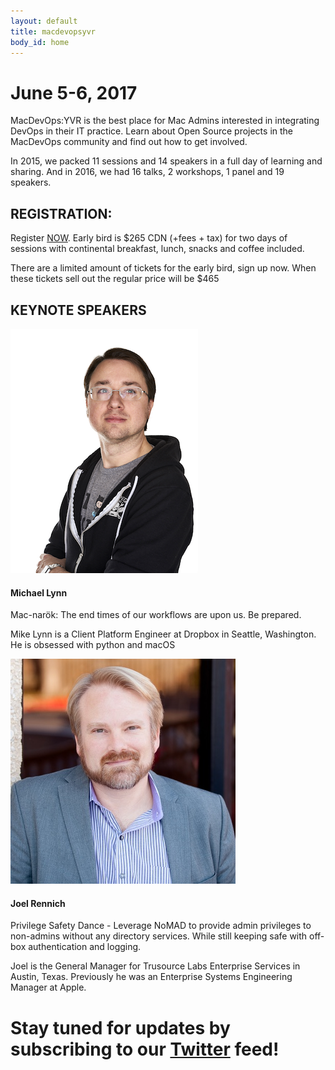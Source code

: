 ```yaml
---
layout: default
title: macdevopsyvr
body_id: home
---
```


# June 5-6, 2017

MacDevOps:YVR is the best place for Mac Admins interested in integrating DevOps in their IT practice. Learn about Open Source projects in the MacDevOps community and find out how to get involved.

In 2015, we packed 11 sessions and 14 speakers in a full day of learning and sharing. And in 2016, we had 16 talks, 2 workshops, 1 panel and 19 speakers.

## REGISTRATION:

Register <a href="https://www.eventbrite.com/e/macdevopsyvr-2017-tickets-31630087443">NOW</a>. Early bird is $265 CDN (+fees + tax) for two days of sessions with continental breakfast, lunch, snacks and coffee included.

There are a limited amount of tickets for the early bird, sign up now. When these tickets sell out the regular price will be $465



## KEYNOTE SPEAKERS ##


<div class="col-xs-12 pull-left thumbnail">
  <img class="vid-thumb" src="/assets/Mike_Lynn_frogor_headshot.png">
  <div class="responsive">
    <h4>Michael Lynn</h4>
    <p>
      Mac-narök: The end times of our workflows are upon us. Be prepared. 
    </p>
    <p class="lead">
      Mike Lynn is a Client Platform Engineer at Dropbox in Seattle, Washington. He is obsessed with python and macOS
    </p>
  </div>
</div>

<div class="col-xs-12 pull-left thumbnail">
  <img class="vid-thumb" src="/assets/Joel-Rennich_headshot.jpg">
  <div class="responsive">
    <h4>Joel Rennich</h4>
    <p>
      Privilege Safety Dance - Leverage NoMAD to provide admin privileges to non-admins without any directory services. While still keeping safe with off-box authentication and logging.
    </p>
    <p class="lead">
      Joel is the General Manager for Trusource Labs Enterprise Services in Austin, Texas. Previously he was an Enterprise Systems Engineering Manager at Apple.
    </p>
  </div>
</div>

# Stay tuned for updates by subscribing to our [Twitter](https://twitter.com/intent/follow?&screen_name=MacDevOpsYVR) feed!